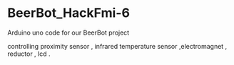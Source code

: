 # BeerBot_HackFmi-6
Arduino uno code for our BeerBot project 

controlling proximity sensor , infrared temperature sensor ,electromagnet , reductor , lcd .
